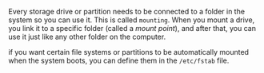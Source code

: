 Every storage drive or partition needs to be connected to a folder in the system so you can use it. This is called `mounting`. When you mount a drive, you link it to a specific folder (called a _mount point_), and after that, you can use it just like any other folder on the computer.

if you want certain file systems or partitions to be automatically mounted when the system boots, you can define them in the `/etc/fstab` file.